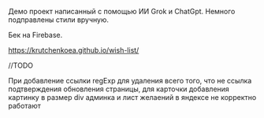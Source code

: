 Демо проект написанный с помощью ИИ Grok и ChatGpt.
Немного подправлены стили вручную.

Бек на Firebase.

https://krutchenkoea.github.io/wish-list/


//TODO

При добавление ссылки  regExp для удаления всего того, что не ссылка
подтверждения обновления страницы, для карточки добавления 
картинку в размер div
админка и лист желаений в яндексе не корректно работают
